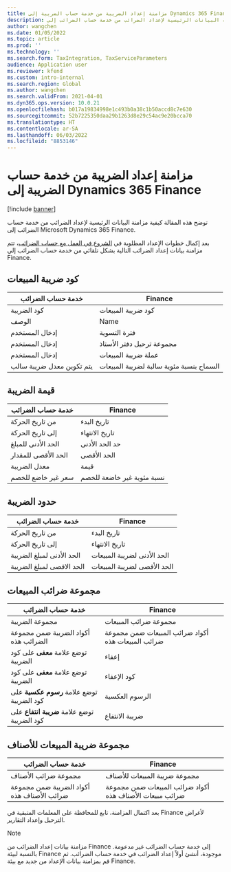 ```yaml
---
title: مزامنة إعداد الضريبة من خدمة حساب الضريبة إلى Dynamics 365 Finance
description: توضح هذه المقالة كيفية مزامنة البيانات الرئيسية لإعداد الضرائب من خدمة حساب الضرائب إلى Microsoft Dynamics 365 Finance.
author: wangchen
ms.date: 01/05/2022
ms.topic: article
ms.prod: ''
ms.technology: ''
ms.search.form: TaxIntegration, TaxServiceParameters
audience: Application user
ms.reviewer: kfend
ms.custom: intro-internal
ms.search.region: Global
ms.author: wangchen
ms.search.validFrom: 2021-04-01
ms.dyn365.ops.version: 10.0.21
ms.openlocfilehash: b017a19834998e1c493b0a38c1b50accd8c7e630
ms.sourcegitcommit: 52b7225350daa29b1263d8e29c54ac9e20bcca70
ms.translationtype: HT
ms.contentlocale: ar-SA
ms.lasthandoff: 06/03/2022
ms.locfileid: "8853146"
---
```

# <a name="sync-the-tax-setup-from-the-tax-calculation-service-to-dynamics-365-finance"></a>مزامنة إعداد الضريبة من خدمة حساب الضريبة إلى Dynamics 365 Finance

[!include [banner](../includes/banner.md)]

توضح هذه المقالة كيفية مزامنة البيانات الرئيسية لإعداد الضرائب من خدمة حساب الضرائب إلى Microsoft Dynamics 365 Finance.

بعد إكمال خطوات الإعداد المطلوبة في [الشروع في العمل مع حساب الضرائب‬](global-get-started-with-tax-calculation-service.md)، تتم مزامنة بيانات إعداد الضرائب التالية بشكل تلقائي من خدمة حساب الضرائب إلى Finance.

## <a name="sales-tax-code"></a>كود ضريبة المبيعات

| خدمة حساب الضرائب           | Finance                             |
| --------------------------------- | ----------------------------------- |
| كود الضريبة‬                          | كود ضريبة المبيعات                      |
| ‏‏الوصف‬                       | Name                                |
| إدخال المستخدم                        | فترة التسوية                   |
| إدخال المستخدم                        | مجموعة ترحيل دفتر الأستاذ                |
| إدخال المستخدم                        | عملة ضريبة المبيعات                  |
| يتم تكوين معدل ضريبة سالب | السماح بنسبة مئوية سالبة لضريبة المبيعات |

## <a name="tax-value"></a>قيمة الضريبة

| خدمة حساب الضرائب | Finance                   |
| ----------------------- | ------------------------- |
| من تاريخ الحركة   | تاريخ البدء                 |
| إلى تاريخ الحركة     | تاريخ الانتهاء                   |
| الحد الأدنى للمبلغ          | حد الحد الأدنى             |
| الحد الأقصى للمقدار          | الحد الأقصى             |
| معدل الضريبة                | قيمة                     |
| سعر غير خاضع للخصم     | نسبة مئوية غير خاضعة للخصم |

## <a name="tax-limits"></a>حدود الضريبة

| خدمة حساب الضرائب | Finance           |
| ----------------------- | ----------------- |
| من تاريخ الحركة   | تاريخ البدء         |
| إلى تاريخ الحركة     | تاريخ الانتهاء           |
| الحد الأدنى لمبلغ الضريبة      | الحد الأدنى لضريبة المبيعات |
| الحد الاقصى لمبلغ الضريبة      | الحد الأقصى لضريبة المبيعات |

## <a name="sales-tax-group"></a>مجموعة ضرائب المبيعات

| خدمة حساب الضرائب                         | Finance                                    |
| ----------------------------------------------- | ------------------------------------------ |
| مجموعة الضريبة                                       | مجموعة ضرائب المبيعات                            |
| أكواد الضريبة ضمن مجموعة الضرائب هذه                  | أكواد ضرائب المبيعات ضمن مجموعة ضرائب المبيعات هذه |
| توضع علامة **معفى** على كود الضريبة         | إعفاء                                     |
| توضع علامة **معفى** على كود الضريبة         | كود الإعفاء                                |
| توضع علامة **رسوم عكسية** على كود الضريبة | الرسوم العكسية                             |
| توضع علامة **ضريبة انتفاع** على كود الضريبة        | ضريبة الانتفاع                                    |

## <a name="item-sales-tax-group"></a>مجموعة ضريبة المبيعات للأصناف

| خدمة حساب الضرائب             | Finance                                         |
| ----------------------------------- | ----------------------------------------------- |
| مجموعة ضرائب الأصناف                      | مجموعة ضريبة المبيعات للأصناف                            |
| أكواد الضريبة ضمن مجموعة ضرائب الأصناف هذه | أكواد ضرائب المبيعات ضمن مجموعة ضرائب مبيعات الأصناف هذه |

بعد اكتمال المزامنة، تابع للمحافظة على المعلمات المتبقية في Finance لأغراض الترحيل وإعداد التقارير.

> [!NOTE]
> مزامنة بيانات إعداد الضرائب من Finance إلى خدمة حساب الضرائب غير مدعومة. بالنسبة لبيئة Finance موجودة، أنشئ أولاً إعداد الضرائب في خدمة حساب الضرائب. ثم قم بمزامنة بيانات الإعداد من جديد مع بيئة Finance.
